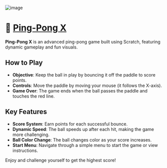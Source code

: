 ![image](https://github.com/user-attachments/assets/f59b46e7-2331-4862-8b97-95c433a7c96b)

# 🏓 [Ping-Pong X](https://scratch.mit.edu/projects/1071637367/)

**Ping-Pong X** is an advanced ping-pong game built using Scratch, featuring dynamic gameplay and fun visuals.

## How to Play
- **Objective**: Keep the ball in play by bouncing it off the paddle to score points.
- **Controls**: Move the paddle by moving your mouse (it follows the X-axis).
- **Game Over**: The game ends when the ball passes the paddle and touches the red line.

## Key Features
- **Score System**: Earn points for each successful bounce.
- **Dynamic Speed**: The ball speeds up after each hit, making the game more challenging.
- **Ball Color Change**: The ball changes color as your score increases.
- **Start Menu**: Navigate through a simple menu to start the game or view instructions.

Enjoy and challenge yourself to get the highest score!


